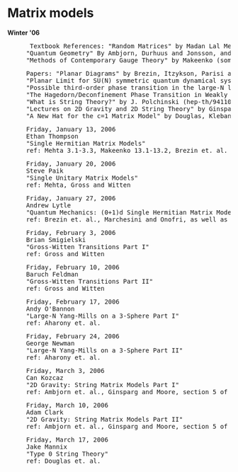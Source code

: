 <div id="globalWrapper">
		<div id="column-content">
	<div id="content">
		<a name="top" id="top"></a>
				<h1 class="firstHeading">Matrix models</h1>
		<div id="bodyContent">
			<div id="contentSub"></div>
			<p><b>Winter '06</b>
</p>
<pre>      Textbook References: "Random Matrices" by Madan Lal Mehta,
     "Quantum Geometry" By Ambjorn, Durhuus and Jonsson, and
     "Methods of Contemporary Gauge Theory" by Makeenko (some relevant chapters from this book are in hep-th/0001047).
</pre>
<pre>     Papers: "Planar Diagrams" by Brezin, Itzykson, Parisi and Zuber;
     "Planar Limit for SU(N) symmetric quantum dynamical systems" by Marchesini and Onofri;
     "Possible third-order phase transition in the large-N lattice gauge theory" by Gross and Witten;
     "The Hagedorn/Deconfinement Phase Transition in Weakly Coupled Large N Gauge Theories" by Aharony, Marsano, Minwalla, Papadodimas, Van Raamsdonk (hep-th/0310285);
     "What is String Theory?" by J. Polchinski (hep-th/9411028);
     "Lectures on 2D Gravity and 2D String Theory" by Ginsparg and Moore (hep-th/9304011);
     "A New Hat for the c=1 Matrix Model" by Douglas, Klebanov, Kutasov, Maldacena, Martinec and Seiberg (hep-th/0307195).
</pre>
<pre>     Friday, January 13, 2006
     Ethan Thompson
     "Single Hermitian Matrix Models"
     ref: Mehta 3.1-3.3, Makeenko 13.1-13.2, Brezin et. al. sections 1-4
</pre>
<pre>     Friday, January 20, 2006
     Steve Paik
     "Single Unitary Matrix Models"
     ref: Mehta, Gross and Witten
</pre>
<pre>     Friday, January 27, 2006
     Andrew Lytle
     "Quantum Mechanics: (0+1)d Single Hermitian Matrix Model"
     ref: Brezin et. al., Marchesini and Onofri, as well as "Large-N limits as classical mechanics" by L. Yaffe
</pre>
<pre>     Friday, February 3, 2006
     Brian Smigielski
     "Gross-Witten Transitions Part I"
     ref: Gross and Witten
</pre>
<pre>     Friday, February 10, 2006
     Baruch Feldman
     "Gross-Witten Transitions Part II"
     ref: Gross and Witten
</pre>
<pre>     Friday, February 17, 2006
     Andy O'Bannon
     "Large-N Yang-Mills on a 3-Sphere Part I"
     ref: Aharony et. al.
</pre>
<pre>     Friday, February 24, 2006
     George Newman
     "Large-N Yang-Mills on a 3-Sphere Part II"
     ref: Aharony et. al.
</pre>
<pre>     Friday, March 3, 2006
     Can Kozcaz
     "2D Gravity: String Matrix Models Part I"
     ref: Ambjorn et. al., Ginsparg and Moore, section 5 of Polchinski
</pre>
<pre>     Friday, March 10, 2006
     Adam Clark
     "2D Gravity: String Matrix Models Part II"
     ref: Ambjorn et. al., Ginsparg and Moore, section 5 of Polchinski
</pre>
<pre>     Friday, March 17, 2006
     Jake Mannix
     "Type 0 String Theory"
     ref: Douglas et. al.
</pre>

